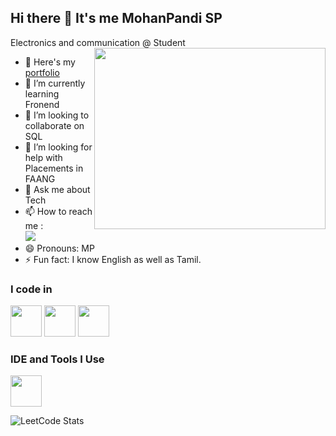
## Hi there 👋 It's me MohanPandi SP

Electronics and communication @ Student
<img align="right" width="370" height="290" src="https://i.pinimg.com/originals/47/f0/34/47f0342cec72b800463bf003eac1257e.gif">
- 🔭 Here's my [portfolio](https://mohan-pandi-sp.github.io/Animated-Portfolio/)                                                 
- 🌱 I’m currently learning Fronend
- 👯 I’m looking to collaborate on SQL
- 🤔 I’m looking for help with Placements in FAANG
- 💬 Ask me about Tech
- 📫 How to reach me :
<br />  [<img src="https://img.shields.io/badge/LinkedIn-0077B5?style=for-the-badge&logo=linkedin&logoColor=white" />](https://www.linkedin.com/in/sp-mohanpandi-91b64a331?utm_source=share&utm_campaign=share_via&utm_content=profile&utm_medium=android_app)
- 😄 Pronouns: MP
- ⚡ Fun fact: I know English as well as Tamil.

### I code in
<img height="50" width="50" src="https://img.icons8.com/color/48/000000/html-5.png" /> <img height="50" width="50" src="https://img.icons8.com/color/48/000000/css3.png" /> <img height="50" width="50" src="https://img.icons8.com/color/48/000000/javascript.png"/>

### IDE and Tools I Use
<img height="50" width="50" src="https://img.icons8.com/color/48/000000/visual-studio-code-2019.png"/>



![LeetCode Stats]()
